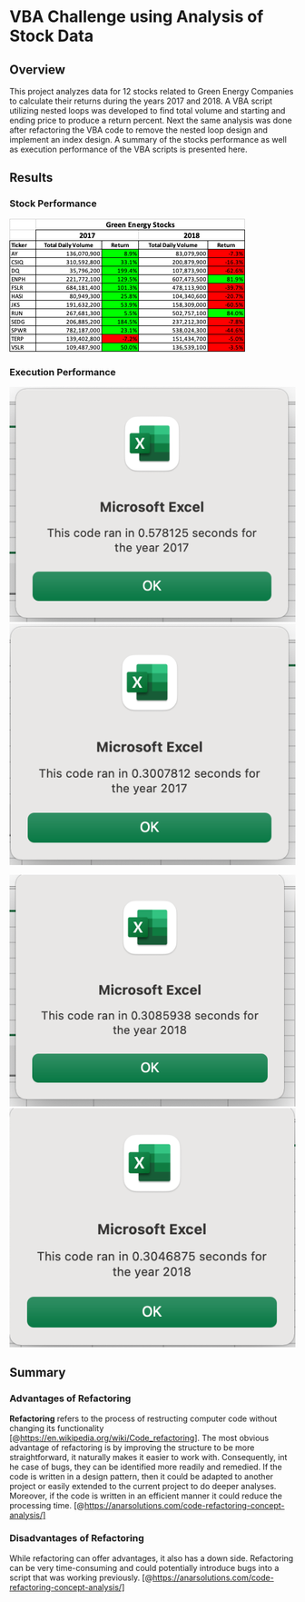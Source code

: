 # VBA Challenge using Analysis of Stock Data

## Overview

This project analyzes data for 12 stocks related to Green Energy Companies to calculate their returns during the years 2017 and 2018. A VBA script utilizing nested loops was developed to find total volume and starting and ending price to produce a return percent. Next the same analysis was done after refactoring the VBA code to remove the nested loop design and implement an index design. A summary of the stocks performance as well as execution performance of the VBA scripts is presented here.

## Results


### Stock Performance



![Stock Performance](/Resources/Stock_Performance.png)


### Execution Performance

![Timer 2017](/Resources/Timer_2017_loop.png)
![Timer 2017](/Resources/Timer_2017_index_.png)



![Timer 2017](/Resources/Timer_2018_loop.png)
![Timer 2017](/Resources/Timer_2018_index.png)

## Summary


### Advantages of Refactoring

**Refactoring** refers to the process of restructing computer code without changing its functionality [@https://en.wikipedia.org/wiki/Code_refactoring]. The most obvious advantage of refactoring is by improving the structure to be more straightforward, it naturally makes it easier to work with. Consequently, int he case of bugs, they can be identified more readily and remedied. If the code is written in a design pattern, then it could be adapted to another project or easily extended to the current project to do deeper analyses. Moreover, if the code is written in an efficient manner it could reduce the processing time. [@https://anarsolutions.com/code-refactoring-concept-analysis/]

### Disadvantages of Refactoring

While refactoring can offer advantages, it also has a down side. Refactoring can be very time-consuming and could potentially introduce bugs into a script that was working previously. [@https://anarsolutions.com/code-refactoring-concept-analysis/]
